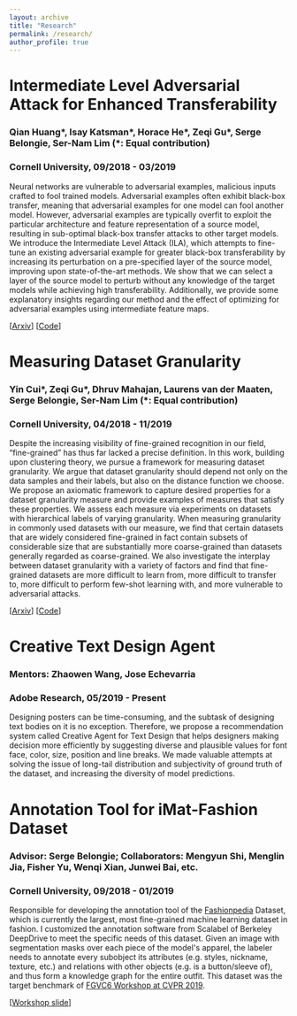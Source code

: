 ```yaml
---
layout: archive
title: "Research"
permalink: /research/
author_profile: true
---
```



# Intermediate Level Adversarial Attack for Enhanced Transferability
### Qian Huang\*, Isay Katsman\*, Horace He\*, Zeqi Gu\*, Serge Belongie, Ser-Nam Lim (*: Equal contribution)
### Cornell University, 09/2018 - 03/2019
Neural networks are vulnerable to adversarial examples, malicious inputs crafted to fool trained models. Adversarial examples often exhibit black-box transfer, meaning that adversarial examples for one model can fool another model. However, adversarial examples are typically overfit to exploit the particular architecture and feature representation of a source model, resulting in sub-optimal black-box transfer attacks to other target models. We introduce the Intermediate Level Attack (ILA), which attempts to fine-tune an existing adversarial example for greater black-box transferability by increasing its perturbation on a pre-specified layer of the source model, improving upon state-of-the-art methods. We show that we can select a layer of the source model to perturb without any knowledge of the target models while achieving high transferability. Additionally, we provide some explanatory insights regarding our method and the effect of optimizing for adversarial examples using intermediate feature maps.

\[[Arxiv](https://arxiv.org/abs/1912.10154)\] \[[Code](https://github.com/richardaecn/dataset-granularity)\]

# Measuring Dataset Granularity
### Yin Cui\*, Zeqi Gu\*, Dhruv Mahajan, Laurens van der Maaten, Serge Belongie, Ser-Nam Lim (*: Equal contribution)
### Cornell University, 04/2018 - 11/2019
Despite the increasing visibility of fine-grained recognition in our field, “fine-grained” has thus far lacked a precise definition. In this work, building upon clustering theory, we pursue a framework for measuring dataset granularity. We argue that dataset granularity should depend not only on the data samples and their labels, but also on the distance function we choose. We propose an axiomatic framework to capture desired properties for a dataset granularity measure and provide examples of measures that satisfy these properties. We assess each measure via experiments on datasets with hierarchical labels of varying granularity. When measuring granularity in commonly used datasets with our measure, we find that certain datasets that are widely considered fine-grained in fact contain subsets of considerable size that are substantially more coarse-grained than datasets generally regarded as coarse-grained. We also investigate the interplay between dataset granularity with a variety of factors and find that fine-grained datasets are more difficult to learn from, more difficult to transfer to, more difficult to perform few-shot learning with, and more vulnerable to adversarial attacks.

\[[Arxiv](https://arxiv.org/abs/1907.10823)\] \[[Code](https://github.com/CUVL/Intermediate-Level-Attack)\]


# Creative Text Design Agent
### Mentors: Zhaowen Wang, Jose Echevarria 
### Adobe Research, 05/2019 - Present
Designing posters can be time-consuming, and the subtask of designing text bodies on it is no exception. Therefore, we propose a recommendation system called Creative Agent for Text Design that helps designers making decision more efficiently by suggesting diverse and plausible values for font face, color, size, position and line breaks. We made valuable attempts at solving the issue of long-tail distribution and subjectivity of ground truth of the dataset, and increasing the diversity of model predictions.

# Annotation Tool for iMat-Fashion Dataset 
### Advisor: Serge Belongie; Collaborators: Mengyun Shi, Menglin Jia, Fisher Yu, Wenqi Xian, Junwei Bai, etc.
### Cornell University, 09/2018 - 01/2019
Responsible for developing the annotation tool of the [Fashionpedia](https://fashionpedia.github.io/home/index.html) Dataset, which is currently the largest, most fine-grained machine learning dataset in fashion. I customized the annotation software from Scalabel of Berkeley DeepDrive to meet the specific needs of this dataset. Given an image with segmentation masks over each piece of the model's apparel, the labeler needs to annotate every subobject its attributes (e.g. styles, nickname, texture, etc.) and relations with other objects (e.g. is a button/sleeve of), and thus form a knowledge graph for the entire outfit. This dataset was the target benchmark of [FGVC6 Workshop at CVPR 2019](https://sites.google.com/view/fgvc6/home).
    
\[[Workshop slide](https://drive.google.com/file/d/1Ah5haDF6kFioQzy45-HKTsxZCqGwondf/view)\]

 


